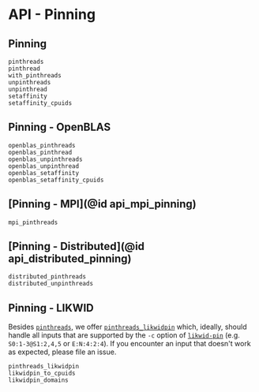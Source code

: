 # API - Pinning

## Pinning

```@docs
pinthreads
pinthread
with_pinthreads
unpinthreads
unpinthread
setaffinity
setaffinity_cpuids
```

## Pinning - OpenBLAS
```@docs
openblas_pinthreads
openblas_pinthread
openblas_unpinthreads
openblas_unpinthread
openblas_setaffinity
openblas_setaffinity_cpuids
```

## [Pinning - MPI](@id api_mpi_pinning)

```@docs
mpi_pinthreads
```

## [Pinning - Distributed](@id api_distributed_pinning)

```@docs
distributed_pinthreads
distributed_unpinthreads
```

## Pinning - LIKWID

Besides [`pinthreads`](@ref), we offer [`pinthreads_likwidpin`](@ref) which, ideally, should handle all inputs that are supported by the `-c` option of [`likwid-pin`](https://github.com/RRZE-HPC/likwid/wiki/Likwid-Pin) (e.g. `S0:1-3@S1:2,4,5` or `E:N:4:2:4`). If you encounter an input that doesn't work as expected, please file an issue.

```@docs
pinthreads_likwidpin
likwidpin_to_cpuids
likwidpin_domains
```

